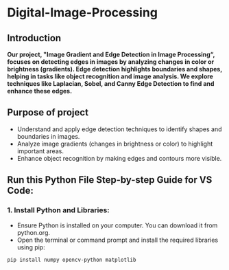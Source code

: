 # Digital-Image-Processing

## Introduction
**Our project, "Image Gradient and Edge Detection in Image Processing“, focuses on detecting edges in images by analyzing changes in color or brightness (gradients). Edge detection highlights boundaries and shapes, helping in tasks like object recognition and image analysis. We explore techniques like Laplacian, Sobel, and Canny Edge Detection to find and enhance these edges.**

## Purpose of project
- Understand and apply edge detection techniques to identify shapes and boundaries in images.
- Analyze image gradients (changes in brightness or color) to highlight important areas.
- Enhance object recognition by making edges and contours more visible.

## Run this Python File Step-by-step Guide for VS Code:
### 1. Install Python and Libraries:
- Ensure Python is installed on your computer. You can download it from python.org.
- Open the terminal or command prompt and install the required libraries using pip:
```
pip install numpy opencv-python matplotlib
```
